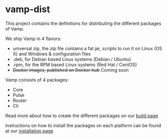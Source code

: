 # vamp-dist

This project contains the definitions for distributing the different packages of Vamp.

We ship Vamp in 4 flavors:

- universal zip, 
  the zip file contains a fat jar, scripts to run it on Linux (OS X) and Windows & configuration files
- .deb, 
  for Debian based Linux systems (Debian / Ubuntu)
- .rpm, 
  for the RPM based Linux systems (Red Hat / CentOS)
- ~~Docker images, 
  published on Docker hub~~ Coming soon

Vamp consists of 4 packages:

- Core
- Pulse
- Router
- Cli

Read more about how to create the different packages on our [build page](https://github.com/magneticio/vamp-dist/blob/master/docs//build.md)

Instructions on how to install the packages on each platform can be found at our [installation page](http://vamp.io/installation)






